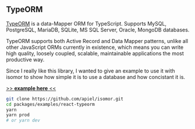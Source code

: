 ## TypeORM

[TypeORM](https://typeorm.io/) is a data-Mapper ORM for TypeScript. Supports MySQL, PostgreSQL, MariaDB, SQLite, MS SQL Server, Oracle, MongoDB databases.

TypeORM supports both Active Record and Data Mapper patterns, unlike all other JavaScript ORMs currently in existence, which means you can write high quality, loosely coupled, scalable, maintainable applications the most productive way.

Since I really like this library, I wanted to give an example to use it with isomor to show how simple it is to use a database and how concistant it is.

[>> **example here** <<](https://github.com/apiel/isomor/tree/master/packages/example/react-typeorm)

```bash
git clone https://github.com/apiel/isomor.git
cd packages/examples/react-typeorm
yarn
yarn prod
# or yarn dev
```